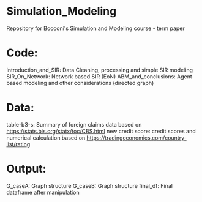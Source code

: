 # Simulation_Modeling
Repository for Bocconi's Simulation and Modeling course - term paper

# Code:
Introduction_and_SIR: Data Cleaning, processing and simple SIR modeling
SIR_On_Network: Network based SIR (EoN)
ABM_and_conclusions: Agent based modeling and other considerations (directed graph)

# Data:
table-b3-s: Summary of foreign claims data based on https://stats.bis.org/statx/toc/CBS.html
new credit score: credit scores and numerical calculation based on https://tradingeconomics.com/country-list/rating

# Output:
G_caseA: Graph structure
G_caseB: Graph structure
final_df: Final dataframe after manipulation
